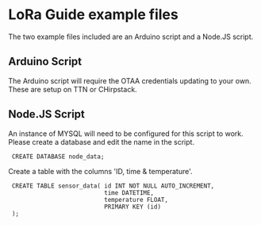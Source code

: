 # LoRa Guide example files
The two example files included are an Arduino script and a Node.JS script.

## Arduino Script
The Arduino script will require the OTAA credentials updating to your own.
These are setup on TTN or CHirpstack.

## Node.JS Script
An instance of MYSQL will need to be configured for this script to work. Please
create a database and edit the name in the script. 

     CREATE DATABASE node_data;

Create a table with the columns 'ID, time & temperature'.

     CREATE TABLE sensor_data( id INT NOT NULL AUTO_INCREMENT, 
                               time DATETIME, 
                               temperature FLOAT, 
                               PRIMARY KEY (id)
     );
